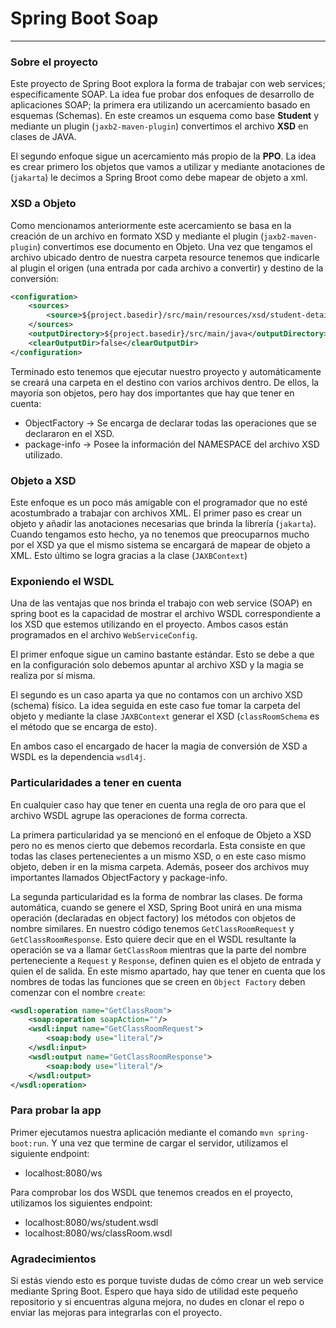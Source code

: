 # Spring Boot Soap

--------

### Sobre el proyecto


Este proyecto de Spring Boot explora la forma de trabajar con web services; específicamente SOAP. La idea fue probar dos enfoques de desarrollo de aplicaciones SOAP; la primera era utilizando un acercamiento basado en esquemas (Schemas). En este creamos un esquema como base **Student** y mediante un plugin (```jaxb2-maven-plugin```) convertimos el archivo **XSD** en clases de JAVA.

El segundo enfoque sigue un acercamiento más propio de la **PPO**. La idea es crear primero los objetos que vamos a utilizar y mediante anotaciones de (```jakarta```) le decimos a Spring Broot como debe mapear de objeto a xml.

### XSD a Objeto

Como mencionamos anteriormente este acercamiento se basa en la creación de un archivo en formato XSD y mediante el plugin
(```jaxb2-maven-plugin```) convertimos ese documento en Objeto. Una vez que tengamos el archivo ubicado dentro de nuestra carpeta resource
tenemos que indicarle al plugin el origen (una entrada por cada archivo a convertir) y destino de la conversión:

```xml
<configuration>
    <sources>
        <source>${project.basedir}/src/main/resources/xsd/student-details.xsd</source>
    </sources>
    <outputDirectory>${project.basedir}/src/main/java</outputDirectory>
    <clearOutputDir>false</clearOutputDir>
</configuration>
```

Terminado esto tenemos que ejecutar nuestro proyecto y automáticamente se creará una carpeta en el destino con varios archivos dentro. De ellos, la mayoría son objetos, pero hay dos importantes que hay que tener en cuenta:

- ObjectFactory -> Se encarga de declarar todas las operaciones que se declararon en el XSD.
- package-info -> Posee la información del NAMESPACE del archivo XSD utilizado.

### Objeto a XSD

Este enfoque es un poco más amigable con el programador que no esté acostumbrado a trabajar con archivos XML. El primer paso es crear un objeto y añadir las anotaciones necesarias que brinda
la librería (```jakarta```). Cuando tengamos esto hecho, ya no tenemos que preocuparnos mucho por el XSD ya que el mismo sistema se encargará de mapear de objeto a XML. Esto último se logra gracias a la clase (```JAXBContext```)

### Exponiendo el WSDL
Una de las ventajas que nos brinda el trabajo con web service (SOAP) en spring boot es la capacidad de mostrar el archivo WSDL correspondiente a los XSD que estemos utilizando en el proyecto. Ambos casos están programados en el archivo ```WebServiceConfig```.

El primer enfoque sigue un camino bastante estándar. Esto se debe a que en la configuración solo debemos apuntar al archivo XSD y la magia se realiza por sí misma.

El segundo es un caso aparta ya que no contamos con un archivo XSD (schema) físico. La idea seguida en este caso fue tomar la carpeta del objeto y mediante la clase ``JAXBContext`` generar el XSD (``classRoomSchema`` es el método que se encarga de esto).

En ambos caso el encargado de hacer la magia de conversión de XSD a WSDL es la dependencia ``wsdl4j``.

### Particularidades a tener en cuenta

En cualquier caso hay que tener en cuenta una regla de oro para que el archivo WSDL agrupe las operaciones de forma correcta.

La primera particularidad ya se mencionó en el enfoque de Objeto a XSD pero no es menos cierto que debemos recordarla. Esta consiste en que todas las clases pertenecientes a un mismo XSD, o en este caso mismo objeto, deben ir en la misma carpeta.
Además, poseer dos archivos muy importantes llamados ObjectFactory y package-info.

La segunda particularidad es la forma de nombrar las clases. De forma automática, cuando se genere el XSD, Spring Boot unirá en una misma operación (declaradas en object factory) los métodos con objetos de nombre similares. En nuestro código tenemos ``GetClassRoomRequest`` y ``GetClassRoomResponse``. Esto quiere decir que en el WSDL resultante la operación se va a llamar `GetClassRoom` mientras que la parte del nombre perteneciente a `Request` y `Response`, definen quien es el objeto de entrada y quien el de salida. En este mismo apartado, hay que tener en cuenta que los nombres de todas las funciones que se creen en `Object Factory` deben comenzar con el nombre `create`:

```XML
<wsdl:operation name="GetClassRoom">
    <soap:operation soapAction=""/>
    <wsdl:input name="GetClassRoomRequest">
        <soap:body use="literal"/>
    </wsdl:input>
    <wsdl:output name="GetClassRoomResponse">
        <soap:body use="literal"/>
    </wsdl:output>
</wsdl:operation>
```

### Para probar la app

Primer ejecutamos nuestra aplicación mediante el comando `mvn spring-boot:run`. Y una vez que termine de cargar el servidor, utilizamos el siguiente endpoint:
- localhost:8080/ws

Para comprobar los dos WSDL que tenemos creados en el proyecto, utilizamos los siguientes endpoint:
- localhost:8080/ws/student.wsdl
- localhost:8080/ws/classRoom.wsdl

### Agradecimientos

Si estás viendo esto es porque tuviste dudas de cómo crear un web service mediante Spring Boot. Espero que haya sido de utilidad este pequeño repositorio y si encuentras alguna mejora, no dudes en clonar el repo o enviar las mejoras para integrarlas con el proyecto.

